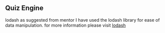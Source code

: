 ## Quiz Engine

lodash
as suggested from mentor I have used the lodash library for ease of data manipulation.
for more information please visit <a href ='https://lodash.com'>lodash</a>
